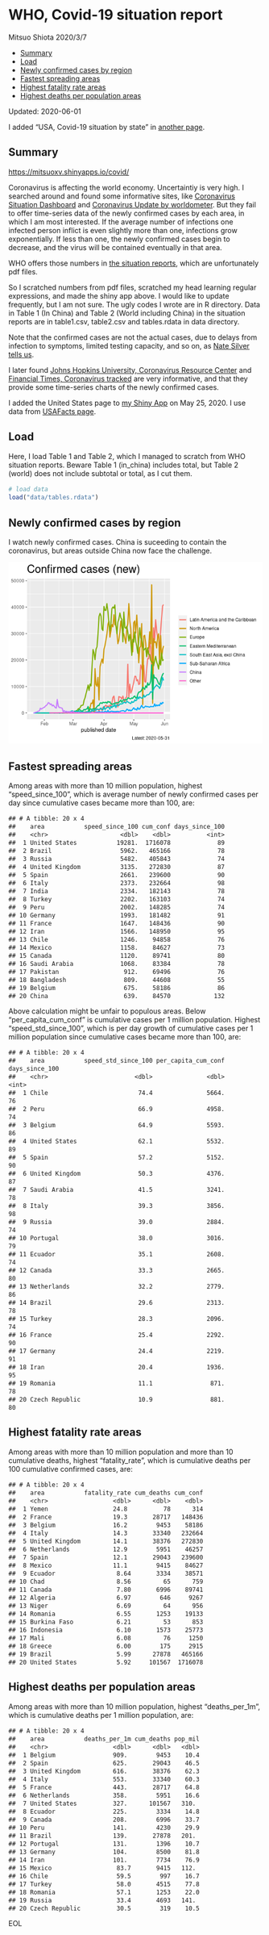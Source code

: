 WHO, Covid-19 situation report
================
Mitsuo Shiota
2020/3/7

  - [Summary](#summary)
  - [Load](#load)
  - [Newly confirmed cases by region](#newly-confirmed-cases-by-region)
  - [Fastest spreading areas](#fastest-spreading-areas)
  - [Highest fatality rate areas](#highest-fatality-rate-areas)
  - [Highest deaths per population
    areas](#highest-deaths-per-population-areas)

Updated: 2020-06-01

I added “USA, Covid-19 situation by state” in [another page](USA.md).

## Summary

<https://mitsuoxv.shinyapps.io/covid/>

Coronavirus is affecting the world economy. Uncertaintiy is very high. I
searched around and found some informative sites, like [Coronavirus
Situation
Dashboard](https://who.maps.arcgis.com/apps/opsdashboard/index.html#/c88e37cfc43b4ed3baf977d77e4a0667)
and [Coronavirus Update by
worldometer](https://www.worldometers.info/coronavirus/). But they fail
to offer time-series data of the newly confirmed cases by each area, in
which I am most interested. If the average number of infections one
infected person inflict is even slightly more than one, infections grow
exponentially. If less than one, the newly confirmed cases begin to
decrease, and the virus will be contained eventually in that area.

WHO offers those numbers in [the situation
reports](https://www.who.int/emergencies/diseases/novel-coronavirus-2019/situation-reports/),
which are unfortunately pdf files.

So I scratched numbers from pdf files, scratched my head learning
regular expressions, and made the shiny app above. I would like to
update frequently, but I am not sure. The ugly codes I wrote are in R
directory. Data in Table 1 (In China) and Table 2 (World including
China) in the situation reports are in table1.csv, table2.csv and
tables.rdata in data directory.

Note that the confirmed cases are not the actual cases, due to delays
from infection to symptoms, limited testing capacity, and so on, as
[Nate Silver tells
us](https://fivethirtyeight.com/features/coronavirus-case-counts-are-meaningless/).

I later found [Johns Hopkins University, Coronavirus Resource
Center](https://coronavirus.jhu.edu/) and [Financial Times, Coronavirus
tracked](https://www.ft.com/content/a26fbf7e-48f8-11ea-aeb3-955839e06441)
are very informative, and that they provide some time-series charts of
the newly confirmed cases.

I added the United States page to [my Shiny
App](https://mitsuoxv.shinyapps.io/covid/) on May 25, 2020. I use data
from [USAFacts
page](https://usafacts.org/visualizations/coronavirus-covid-19-spread-map/).

## Load

Here, I load Table 1 and Table 2, which I managed to scratch from WHO
situation reports. Beware Table 1 (in\_china) includes total, but Table
2 (world) does not include subtotal or total, as I cut them.

``` r
# load data
load("data/tables.rdata")
```

## Newly confirmed cases by region

I watch newly confirmed cases. China is suceeding to contain the
coronavirus, but areas outside China now face the challenge.

![](README_files/figure-gfm/chart-1.png)<!-- -->

## Fastest spreading areas

Among areas with more than 10 million population, highest
“speed\_since\_100”, which is average number of newly confirmed cases
per day since cumulative cases became more than 100, are:

    ## # A tibble: 20 x 4
    ##    area           speed_since_100 cum_conf days_since_100
    ##    <chr>                    <dbl>    <dbl>          <int>
    ##  1 United States           19281.  1716078             89
    ##  2 Brazil                   5962.   465166             78
    ##  3 Russia                   5482.   405843             74
    ##  4 United Kingdom           3135.   272830             87
    ##  5 Spain                    2661.   239600             90
    ##  6 Italy                    2373.   232664             98
    ##  7 India                    2334.   182143             78
    ##  8 Turkey                   2202.   163103             74
    ##  9 Peru                     2002.   148285             74
    ## 10 Germany                  1993.   181482             91
    ## 11 France                   1647.   148436             90
    ## 12 Iran                     1566.   148950             95
    ## 13 Chile                    1246.    94858             76
    ## 14 Mexico                   1158.    84627             73
    ## 15 Canada                   1120.    89741             80
    ## 16 Saudi Arabia             1068.    83384             78
    ## 17 Pakistan                  912.    69496             76
    ## 18 Bangladesh                809.    44608             55
    ## 19 Belgium                   675.    58186             86
    ## 20 China                     639.    84570            132

Above calculation might be unfair to populous areas. Below
“per\_capita\_cum\_conf” is cumulative cases per 1 million population.
Highest “speed\_std\_since\_100”, which is per day growth of cumulative
cases per 1 million population since cumulative cases became more than
100, are:

    ## # A tibble: 20 x 4
    ##    area           speed_std_since_100 per_capita_cum_conf days_since_100
    ##    <chr>                        <dbl>               <dbl>          <int>
    ##  1 Chile                         74.4               5664.             76
    ##  2 Peru                          66.9               4958.             74
    ##  3 Belgium                       64.9               5593.             86
    ##  4 United States                 62.1               5532.             89
    ##  5 Spain                         57.2               5152.             90
    ##  6 United Kingdom                50.3               4376.             87
    ##  7 Saudi Arabia                  41.5               3241.             78
    ##  8 Italy                         39.3               3856.             98
    ##  9 Russia                        39.0               2884.             74
    ## 10 Portugal                      38.0               3016.             79
    ## 11 Ecuador                       35.1               2608.             74
    ## 12 Canada                        33.3               2665.             80
    ## 13 Netherlands                   32.2               2779.             86
    ## 14 Brazil                        29.6               2313.             78
    ## 15 Turkey                        28.3               2096.             74
    ## 16 France                        25.4               2292.             90
    ## 17 Germany                       24.4               2219.             91
    ## 18 Iran                          20.4               1936.             95
    ## 19 Romania                       11.1                871.             78
    ## 20 Czech Republic                10.9                881.             80

## Highest fatality rate areas

Among areas with more than 10 million population and more than 10
cumulative deaths, highest “fatality\_rate”, which is cumulative deaths
per 100 cumulative confirmed cases, are:

    ## # A tibble: 20 x 4
    ##    area           fatality_rate cum_deaths cum_conf
    ##    <chr>                  <dbl>      <dbl>    <dbl>
    ##  1 Yemen                  24.8          78      314
    ##  2 France                 19.3       28717   148436
    ##  3 Belgium                16.2        9453    58186
    ##  4 Italy                  14.3       33340   232664
    ##  5 United Kingdom         14.1       38376   272830
    ##  6 Netherlands            12.9        5951    46257
    ##  7 Spain                  12.1       29043   239600
    ##  8 Mexico                 11.1        9415    84627
    ##  9 Ecuador                 8.64       3334    38571
    ## 10 Chad                    8.56         65      759
    ## 11 Canada                  7.80       6996    89741
    ## 12 Algeria                 6.97        646     9267
    ## 13 Niger                   6.69         64      956
    ## 14 Romania                 6.55       1253    19133
    ## 15 Burkina Faso            6.21         53      853
    ## 16 Indonesia               6.10       1573    25773
    ## 17 Mali                    6.08         76     1250
    ## 18 Greece                  6.00        175     2915
    ## 19 Brazil                  5.99      27878   465166
    ## 20 United States           5.92     101567  1716078

## Highest deaths per population areas

Among areas with more than 10 million population, highest
“deaths\_per\_1m”, which is cumulative deaths per 1 million
population, are:

    ## # A tibble: 20 x 4
    ##    area           deaths_per_1m cum_deaths pop_mil
    ##    <chr>                  <dbl>      <dbl>   <dbl>
    ##  1 Belgium                909.        9453    10.4
    ##  2 Spain                  625.       29043    46.5
    ##  3 United Kingdom         616.       38376    62.3
    ##  4 Italy                  553.       33340    60.3
    ##  5 France                 443.       28717    64.8
    ##  6 Netherlands            358.        5951    16.6
    ##  7 United States          327.      101567   310. 
    ##  8 Ecuador                225.        3334    14.8
    ##  9 Canada                 208.        6996    33.7
    ## 10 Peru                   141.        4230    29.9
    ## 11 Brazil                 139.       27878   201. 
    ## 12 Portugal               131.        1396    10.7
    ## 13 Germany                104.        8500    81.8
    ## 14 Iran                   101.        7734    76.9
    ## 15 Mexico                  83.7       9415   112. 
    ## 16 Chile                   59.5        997    16.7
    ## 17 Turkey                  58.0       4515    77.8
    ## 18 Romania                 57.1       1253    22.0
    ## 19 Russia                  33.4       4693   141. 
    ## 20 Czech Republic          30.5        319    10.5

EOL

